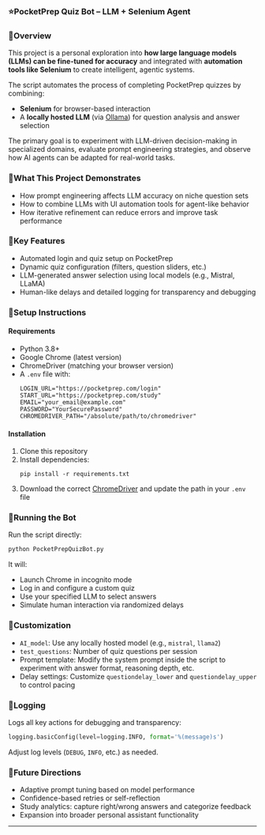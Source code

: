 ### ⭐PocketPrep Quiz Bot – LLM + Selenium Agent

### 📌Overview  
This project is a personal exploration into **how large language models (LLMs) can be fine-tuned for accuracy** and integrated with **automation tools like Selenium** to create intelligent, agentic systems.

The script automates the process of completing PocketPrep quizzes by combining:
- **Selenium** for browser-based interaction  
- A **locally hosted LLM** (via [Ollama](https://github.com/jmorganca/ollama)) for question analysis and answer selection  

The primary goal is to experiment with LLM-driven decision-making in specialized domains, evaluate prompt engineering strategies, and observe how AI agents can be adapted for real-world tasks.

### 📌What This Project Demonstrates  
- How prompt engineering affects LLM accuracy on niche question sets  
- How to combine LLMs with UI automation tools for agent-like behavior  
- How iterative refinement can reduce errors and improve task performance

### 📌Key Features  
- Automated login and quiz setup on PocketPrep  
- Dynamic quiz configuration (filters, question sliders, etc.)  
- LLM-generated answer selection using local models (e.g., Mistral, LLaMA)  
- Human-like delays and detailed logging for transparency and debugging  

### 📌Setup Instructions

#### Requirements  
- Python 3.8+  
- Google Chrome (latest version)  
- ChromeDriver (matching your browser version)  
- A `.env` file with:
  ```
  LOGIN_URL="https://pocketprep.com/login"
  START_URL="https://pocketprep.com/study"
  EMAIL="your_email@example.com"
  PASSWORD="YourSecurePassword"
  CHROMEDRIVER_PATH="/absolute/path/to/chromedriver"
  ```

#### Installation  
1. Clone this repository  
2. Install dependencies:
   ```
   pip install -r requirements.txt
   ```
3. Download the correct [ChromeDriver](https://chromedriver.chromium.org/downloads) and update the path in your `.env` file

### 📌Running the Bot  
Run the script directly:
```bash
python PocketPrepQuizBot.py
```
It will:
- Launch Chrome in incognito mode  
- Log in and configure a custom quiz  
- Use your specified LLM to select answers  
- Simulate human interaction via randomized delays

### 📌Customization  
- `AI_model`: Use any locally hosted model (e.g., `mistral`, `llama2`)  
- `test_questions`: Number of quiz questions per session  
- Prompt template: Modify the system prompt inside the script to experiment with answer format, reasoning depth, etc.  
- Delay settings: Customize `questiondelay_lower` and `questiondelay_upper` to control pacing  

### 📌Logging  
Logs all key actions for debugging and transparency:
```python
logging.basicConfig(level=logging.INFO, format='%(message)s')
```
Adjust log levels (`DEBUG`, `INFO`, etc.) as needed.

### 📌Future Directions  
- Adaptive prompt tuning based on model performance  
- Confidence-based retries or self-reflection  
- Study analytics: capture right/wrong answers and categorize feedback  
- Expansion into broader personal assistant functionality

---
